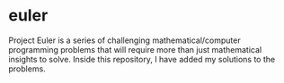 euler
=====

Project Euler is a series of challenging mathematical/computer programming problems that will require more than just mathematical insights to solve.  Inside this repository, I have added my solutions to the problems.
